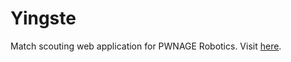 Yingste
=======
Match scouting web application for PWNAGE Robotics. Visit [here](https://pwnagescouting.tk).
